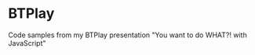 BTPlay
======

Code samples from my BTPlay presentation &quot;You want to do WHAT?! with JavaScript&quot;